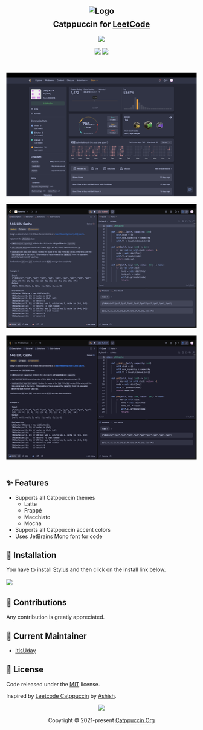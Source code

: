 <h2 align="center">
	<img src="https://raw.githubusercontent.com/catppuccin/catppuccin/main/assets/logos/exports/1544x1544_circle.png" width="100" alt="Logo"/><br/>
	<img src="https://raw.githubusercontent.com/catppuccin/catppuccin/main/assets/misc/transparent.png" height="30" width="0px"/>
  Catppuccin for <a href="https://leetcode.com">LeetCode</a>
	<img src="https://raw.githubusercontent.com/catppuccin/catppuccin/main/assets/misc/transparent.png" height="30" width="0px"/>
</h2>

<p align="center">
  <img src="https://raw.githubusercontent.com/catppuccin/catppuccin/main/assets/palette/macchiato.png" width="400" />
</p>

<p align="center">
	<a href="https://github.com/ItIsUday/leetcode-catppuccin/issues"><img src="https://img.shields.io/github/issues/ItIsUday/leetcode-catppuccin?colorA=363a4f&colorB=f5a97f&style=for-the-badge"></a>
	<a href="https://userstyles.world/api/style/23270.user.css"><img src="https://img.shields.io/badge/stylus-install-cba6f7?colorA=363a4f&style=for-the-badge"></a>
</p>

<br/>

<p align="center">
	<img src="assests/image1.png"/><br/><br/>
  	<img src="assests/image2.png"/><br/><br/>
  	<img src="assests/image3.png"/><br/><br/>
</p>

## ✨ Features
- Supports all Catppuccin themes
    - Latte
    - Frappé
    - Macchiato
    - Mocha
- Supports all Catppuccin accent colors
- Uses JetBrains Mono font for code

## 🚀 Installation
You have to install [Stylus](https://add0n.com/stylus.html) and then click on the install link below. <br/><br/>
<a href="https://userstyles.world/api/style/23270.user.css"><img src="https://img.shields.io/badge/stylus-install-cba6f7?colorA=363a4f&style=for-the-badge"></a>

## 🤝 Contributions
Any contribution is greatly appreciated.

## 💝 Current Maintainer
- [ItIsUday](https://github.com/ItIsUday)

## 📜 License
Code released under the [MIT](LICENSE) license.

Inspired by [Leetcode Catppuccin](https://github.com/ashish0kumar/LeetCode-Catppuccin/) by [Ashish](https://github.com/ashish0kumar).
&nbsp;


<p align="center">
	<img src="https://raw.githubusercontent.com/catppuccin/catppuccin/main/assets/footers/gray0_ctp_on_line.svg?sanitize=true" />
</p>

<p align="center">
	Copyright &copy; 2021-present <a href="https://github.com/catppuccin" target="_blank">Catppuccin Org</a>
</p>